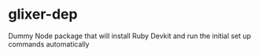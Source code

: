 # glixer-dep
Dummy Node package that will install Ruby Devkit and run the initial set up commands automatically
